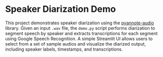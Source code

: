 # Speaker Diarization Demo
This project demonstrates speaker diarization using the [pyannote-audio](https://github.com/pyannote/pyannote-audio) library. Given an input `.wav` file, the `demo.py` script performs diarization to segment speech by speaker and extracts transcriptions for each segment using Google Speech Recognition. A simple Streamlit UI allows users to select from a set of sample audios and visualize the diarized output, including speaker labels, timestamps, and transcriptions.
